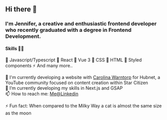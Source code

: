 ## Hi there 👋
### I'm Jennifer, a creative and enthusiastic frontend developer who recently graduated with a degree in Frontend Development. 

#### Skills 👩‍💻
🌟 Javascript/Typescript
🌟 React
🌟 Vue 3
🌟 CSS
🌟 HTML
🌟 Styled components
⚡ And many more..

🔭 I'm currently developing a website with [Carolina Warntorp](https://github.com/Carowa27) for Hubnet, a YouTube community focused on content creation within Star Citizen<br />
🌱 I’m currently developing my skills in Next.js and GSAP<br />
📫 How to reach me: [Me@Linkedin](https://www.linkedin.com/in/jennifer-mcallister-44153a16b/)<br />

⚡ Fun fact: When compared to the Milky Way a cat is almost the same size as the moon<br />
